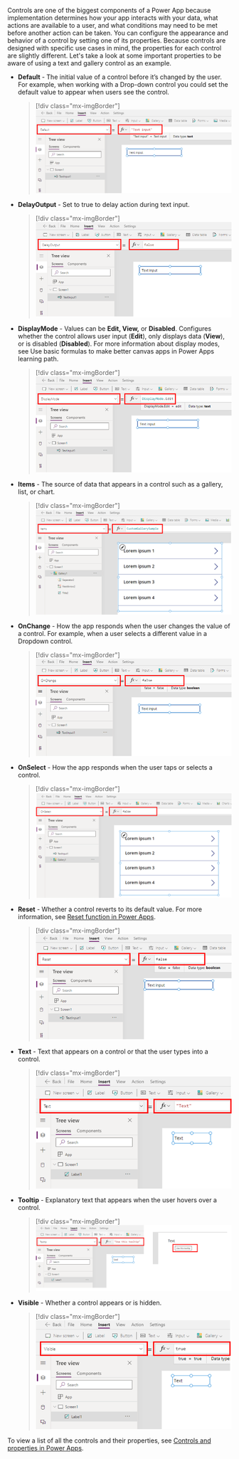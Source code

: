 Controls are one of the biggest components of a Power App because implementation determines how your app interacts with your data, what actions are available to a user, and what conditions may need to be met before another action can be taken. You can configure the appearance and behavior of a control by setting one of its properties. Because controls are designed with specific use cases in mind, the properties for each control are slightly different. Let's take a look at some important properties to be aware of using a text and gallery control as an example.

-   **Default** - The initial value of a control before it’s changed by
    the user. For example, when working with a Drop-down control you
    could set the default value to appear when users see the control.

	> [!div class="mx-imgBorder"]
	> ![Screenshot of the default property of a control.](../media/default-property.png)

-   **DelayOutput** - Set to true to delay action during text input.

	> [!div class="mx-imgBorder"]
	> ![Screenshot of the delay output property.](../media/delay-output-property.png)

-   **DisplayMode** - Values can be **Edit, View,** or **Disabled**. Configures whether the control allows user input (**Edit**), only displays data (**View**), or is disabled (**Disabled**). For more information about display modes, see Use basic formulas to make better canvas apps in Power Apps learning path.

    > [!div class="mx-imgBorder"]
	> ![Screenshot of the display mode property.](../media/displaymode-property.png)

-   **Items** - The source of data that appears in a control such as a gallery, list, or chart.

    > [!div class="mx-imgBorder"]
	> ![Screenshot of the items property.](../media/items-property.png)

-   **OnChange** - How the app responds when the user changes the value of a control. For example, when a user selects a different value in a Dropdown control.
    
	> [!div class="mx-imgBorder"]
	> ![Screenshot of the on change property.](../media/onchange-property.png)

-   **OnSelect** - How the app responds when the user taps or selects a control.
    
	> [!div class="mx-imgBorder"]
	> ![Screenshot of the on select property.](../media/onselect-property.png)

-   **Reset** - Whether a control reverts to its default value. For more information, see [Reset function in Power Apps](/powerapps/maker/canvas-apps/functions/function-reset/?azure-portal=true).

	> [!div class="mx-imgBorder"]
	> ![Screenshot of the reset property.](../media/reset-property.png)

-   **Text** - Text that appears on a control or that the user types into a control.

	> [!div class="mx-imgBorder"]
	> ![Screenshot of the text property.](../media/text-property.png)

-   **Tooltip** - Explanatory text that appears when the user hovers over a control.

	> [!div class="mx-imgBorder"]
	> ![Screenshot of the tooltip property.](../media/tooltip-property.png)

-   **Visible** - Whether a control appears or is hidden.

	> [!div class="mx-imgBorder"]
	> ![Screenshot of the visible property.](../media/visible-property.png)

To view a list of all the controls and their properties, see [Controls and properties in Power Apps](/powerapps/maker/canvas-apps/reference-properties/?azure-portal=true).
